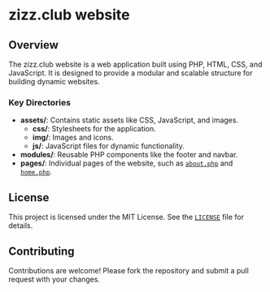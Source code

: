 # zizz.club website

## Overview

The zizz.club website is a web application built using PHP, HTML, CSS, and JavaScript. It is designed to provide a modular and scalable structure for building dynamic websites.

### Key Directories

- **assets/**: Contains static assets like CSS, JavaScript, and images.
  - **css/**: Stylesheets for the application.
  - **img/**: Images and icons.
  - **js/**: JavaScript files for dynamic functionality.
- **modules/**: Reusable PHP components like the footer and navbar.
- **pages/**: Individual pages of the website, such as [`about.php`](pages/about.php) and [`home.php`](pages/home.php).

## License

This project is licensed under the MIT License. See the [`LICENSE`](LICENSE) file for details.

## Contributing

Contributions are welcome! Please fork the repository and submit a pull request with your changes.
